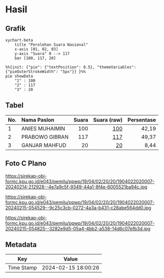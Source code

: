 # Hasil

## Grafik

```mermaid
xychart-beta
    title "Perolehan Suara Nasional"
    x-axis [01, 02, 03]
    y-axis "Suara" 0 --> 117
    bar [100, 117, 20]
```

```mermaid
%%{init: {"pie": {"textPosition": 0.5}, "themeVariables": {"pieOuterStrokeWidth": "5px"}} }%%
pie showData
    "1" : 100
    "2" : 117
    "3" : 20
```

## Tabel

| No. | Nama Paslon    | Suara | Suara (raw) | Persentase |
|:--- |:-------------- | -----:| -----------:| ----------:|
| 1   | ANIES MUHAIMIN | 100   | [100][p-1]  | 42,19      |
| 2   | PRABOWO GIBRAN | 117   | [117][p-2]  | 49,37      |
| 3   | GANJAR MAHFUD  | 20    | [20][p-3]   | 8,44       |


[p-1]: https://github.com/gigit-pemilu/pemilu-2024/blob/main/pilpres/hitung-suara/sub/19-kepulauan-bangka-belitung/sub/04-bangka-tengah/sub/02-pangkalan-baru/sub/2020-air-mesu-timur/sub/007-tps/sub/paslon-1.txt
[p-2]: https://github.com/gigit-pemilu/pemilu-2024/blob/main/pilpres/hitung-suara/sub/19-kepulauan-bangka-belitung/sub/04-bangka-tengah/sub/02-pangkalan-baru/sub/2020-air-mesu-timur/sub/007-tps/sub/paslon-2.txt
[p-3]: https://github.com/gigit-pemilu/pemilu-2024/blob/main/pilpres/hitung-suara/sub/19-kepulauan-bangka-belitung/sub/04-bangka-tengah/sub/02-pangkalan-baru/sub/2020-air-mesu-timur/sub/007-tps/sub/paslon-3.txt

## Foto C Plano

https://sirekap-obj-formc.kpu.go.id/e043/pemilu/ppwp/19/04/02/20/20/1904022020007-20240214-212928--4e7a9c5f-9349-44a1-8f4e-6005521ba94c.jpg

https://sirekap-obj-formc.kpu.go.id/e043/pemilu/ppwp/19/04/02/20/20/1904022020007-20240215-054529--9c25c3cb-0272-4a3a-b431-c28abe564dd0.jpg

https://sirekap-obj-formc.kpu.go.id/e043/pemilu/ppwp/19/04/02/20/20/1904022020007-20240215-054825--3282e9d5-05a4-4bb2-a538-14d6c07efb3d.jpg


## Metadata

| Key        | Value               |
| ---------- | ------------------- |
| Time Stamp | 2024-02-15 18:00:26 |



